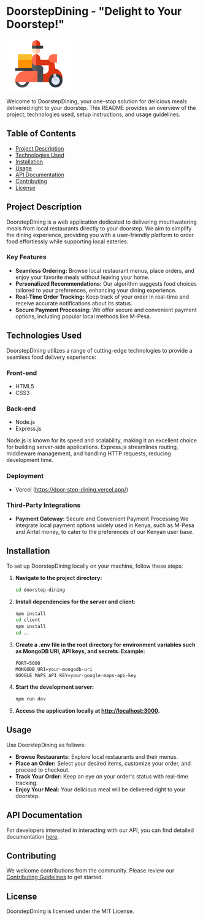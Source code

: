 # DoorstepDining - "Delight to Your Doorstep!"

![DoorstepDining Logo](Logo.png)

Welcome to DoorstepDining, your one-stop solution for delicious meals delivered right to your doorstep. This README provides an overview of the project, technologies used, setup instructions, and usage guidelines.

## Table of Contents
- [Project Description](#project-description)
- [Technologies Used](#technologies-used)
- [Installation](#installation)
- [Usage](#usage)
- [API Documentation](#api-documentation)
- [Contributing](#contributing)
- [License](#license)

## Project Description
DoorstepDining is a web application dedicated to delivering mouthwatering meals from local restaurants directly to your doorstep. We aim to simplify the dining experience, providing you with a user-friendly platform to order food effortlessly while supporting local eateries.

### Key Features
- **Seamless Ordering:** Browse local restaurant menus, place orders, and enjoy your favorite meals without leaving your home.
- **Personalized Recommendations:** Our algorithm suggests food choices tailored to your preferences, enhancing your dining experience.
- **Real-Time Order Tracking:** Keep track of your order in real-time and receive accurate notifications about its status.
- **Secure Payment Processing:** We offer secure and convenient payment options, including popular local methods like M-Pesa.

## Technologies Used
DoorstepDining utilizes a range of cutting-edge technologies to provide a seamless food delivery experience:

### Front-end
- HTML5
- CSS3

### Back-end
- Node.js
- Express.js

Node.js is known for its speed and scalability, making it an excellent choice for building server-side applications. Express.js streamlines routing, middleware management, and handling HTTP requests, reducing development time.

### Deployment
- Vercel (https://door-step-dining.vercel.app/)

### Third-Party Integrations
- **Payment Gateway:** Secure and Convenient Payment Processing
  We integrate local payment options widely used in Kenya, such as M-Pesa and Airtel money, to cater to the preferences of our Kenyan user base.

## Installation

To set up DoorstepDining locally on your machine, follow these steps:

1. **Navigate to the project directory:**

    ```bash
    cd doorstep-dining
    ```

2. **Install dependencies for the server and client:**

    ```bash
    npm install
    cd client
    npm install
    cd ..
    ```

3. **Create a .env file in the root directory for environment variables such as MongoDB URI, API keys, and secrets. Example:**

    ```env
    PORT=5000
    MONGODB_URI=your-mongodb-uri
    GOOGLE_MAPS_API_KEY=your-google-maps-api-key
    ```

4. **Start the development server:**

    ```bash
    npm run dev
    ```

5. **Access the application locally at [http://localhost:3000](http://localhost:3000).**

## Usage

Use DoorstepDining as follows:

- **Browse Restaurants:** Explore local restaurants and their menus.
- **Place an Order:** Select your desired items, customize your order, and proceed to checkout.
- **Track Your Order:** Keep an eye on your order's status with real-time tracking.
- **Enjoy Your Meal:** Your delicious meal will be delivered right to your doorstep.

## API Documentation

For developers interested in interacting with our API, you can find detailed documentation [here](link-to-your-api-docs).

## Contributing

We welcome contributions from the community. Please review our [Contributing Guidelines](CONTRIBUTING.md) to get started.

## License

DoorstepDining is licensed under the MIT License.

